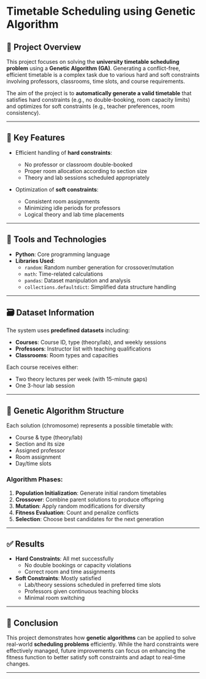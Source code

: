 # Timetable Scheduling using Genetic Algorithm

## 📘 Project Overview

This project focuses on solving the **university timetable scheduling problem** using a **Genetic Algorithm (GA)**. Generating a conflict-free, efficient timetable is a complex task due to various hard and soft constraints involving professors, classrooms, time slots, and course requirements.

The aim of the project is to **automatically generate a valid timetable** that satisfies hard constraints (e.g., no double-booking, room capacity limits) and optimizes for soft constraints (e.g., teacher preferences, room consistency).


---

## 🧠 Key Features

- Efficient handling of **hard constraints**:
  - No professor or classroom double-booked
  - Proper room allocation according to section size
  - Theory and lab sessions scheduled appropriately

- Optimization of **soft constraints**:
  - Consistent room assignments
  - Minimizing idle periods for professors
  - Logical theory and lab time placements

---

## 🔧 Tools and Technologies

- **Python**: Core programming language
- **Libraries Used**:
  - `random`: Random number generation for crossover/mutation
  - `math`: Time-related calculations
  - `pandas`: Dataset manipulation and analysis
  - `collections.defaultdict`: Simplified data structure handling

---

## 🗃️ Dataset Information

The system uses **predefined datasets** including:

- **Courses**: Course ID, type (theory/lab), and weekly sessions
- **Professors**: Instructor list with teaching qualifications
- **Classrooms**: Room types and capacities

Each course receives either:
- Two theory lectures per week (with 15-minute gaps)
- One 3-hour lab session

---

## 🧬 Genetic Algorithm Structure

Each solution (chromosome) represents a possible timetable with:
- Course & type (theory/lab)
- Section and its size
- Assigned professor
- Room assignment
- Day/time slots

### Algorithm Phases:
1. **Population Initialization**: Generate initial random timetables
2. **Crossover**: Combine parent solutions to produce offspring
3. **Mutation**: Apply random modifications for diversity
4. **Fitness Evaluation**: Count and penalize conflicts
5. **Selection**: Choose best candidates for the next generation

---

## ✅ Results

- **Hard Constraints**: All met successfully
  - No double bookings or capacity violations
  - Correct room and time assignments
- **Soft Constraints**: Mostly satisfied
  - Lab/theory sessions scheduled in preferred time slots
  - Professors given continuous teaching blocks
  - Minimal room switching

---

## 📌 Conclusion

This project demonstrates how **genetic algorithms** can be applied to solve real-world **scheduling problems** efficiently. While the hard constraints were effectively managed, future improvements can focus on enhancing the fitness function to better satisfy soft constraints and adapt to real-time changes.

---


